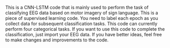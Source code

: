 This is a CNN-LSTM code that is mainly used to perform the task of classifying EEG data based on motor imagery of sign language.
This is a piece of supervised learning code. You need to label each epoch as you collect data for subsequent classification tasks.
This code can currently perform four categorical tasks.
If you want to use this code to complete the classification, just import your EEG data. If you have better ideas, feel free to make changes and improvements to the code.
